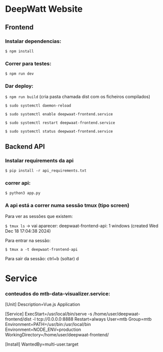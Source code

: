 # DeepWatt Website

## Frontend

### Instalar dependencias:

`$ npm install`

### Correr para testes:

`$ npm run dev`

### Dar deploy:

`$ npm run build`
(cria pasta chamada dist com os ficheiros compilados)

`$ sudo systemctl daemon-reload`

`$ sudo systemctl enable deepwaat-frontend.service`

`$ sudo systemctl restart deepwaat-frontend.service`

`$ sudo systemctl status deepwaat-frontend.service`



## Backend API

### Instalar requirements da api

`$ pip install -r api_requirements.txt`

### correr api:

`$ python3 app.py`

### A api está a correr numa sessão tmux (tipo screen)

Para ver as sessões que existem:

`$ tmux ls` -> vai aparecer: deepwaat-frontend-api: 1 windows (created Wed Dec 18 17:04:38 2024)

Para entrar na sessão:

`$ tmux a -t deepwaat-frontend-api`

Para sair da sessão: ctrl+b (soltar) d

# Service

### conteudos do mtb-data-visualizer.service:

[Unit]
Description=Vue.js Application

[Service]
ExecStart=/usr/local/bin/serve -s /home/user/deepwaat-frontend/dist -l tcp://0.0.0.0:8888
Restart=always
User=mtb
Group=mtb
Environment=PATH=/usr/bin:/usr/local/bin
Environment=NODE_ENV=production
WorkingDirectory=/home/user/deepwaat-frontend/

[Install]
WantedBy=multi-user.target
